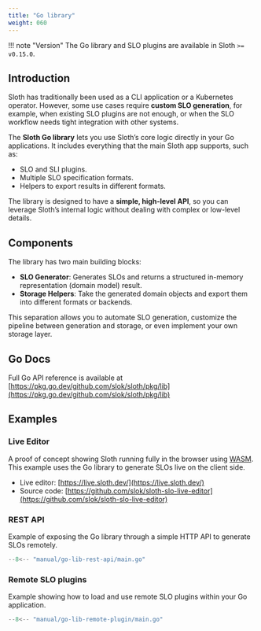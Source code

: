 ```yaml
---
title: "Go library"
weight: 060
---
```


!!! note "Version"
    The Go library and SLO plugins are available in Sloth `>= v0.15.0`.

## Introduction

Sloth has traditionally been used as a CLI application or a Kubernetes operator. However, some use cases require **custom SLO generation**, for example, when existing SLO plugins are not enough, or when the SLO workflow needs tight integration with other systems.

The **Sloth Go library** lets you use Sloth’s core logic directly in your Go applications. It includes everything that the main Sloth app supports, such as:

- SLO and SLI plugins.  
- Multiple SLO specification formats.
- Helpers to export results in different formats.

The library is designed to have a **simple, high-level API**, so you can leverage Sloth’s internal logic without dealing with complex or low-level details.

## Components

The library has two main building blocks:

- **SLO Generator**: Generates SLOs and returns a structured in-memory representation (domain model) result.  
- **Storage Helpers**: Take the generated domain objects and export them into different formats or backends.

This separation allows you to automate SLO generation, customize the pipeline between generation and storage, or even implement your own storage layer.

## Go Docs

Full Go API reference is available at [https://pkg.go.dev/github.com/slok/sloth/pkg/lib](https://pkg.go.dev/github.com/slok/sloth/pkg/lib)

## Examples

### Live Editor

A proof of concept showing Sloth running fully in the browser using [WASM](https://webassembly.org/).  
This example uses the Go library to generate SLOs live on the client side.

- Live editor: [https://live.sloth.dev/](https://live.sloth.dev/)  
- Source code: [https://github.com/slok/sloth-slo-live-editor](https://github.com/slok/sloth-slo-live-editor)

### REST API

Example of exposing the Go library through a simple HTTP API to generate SLOs remotely.

```go
--8<-- "manual/go-lib-rest-api/main.go"
```

### Remote SLO plugins

Example showing how to load and use remote SLO plugins within your Go application.

```go
--8<-- "manual/go-lib-remote-plugin/main.go"
```
